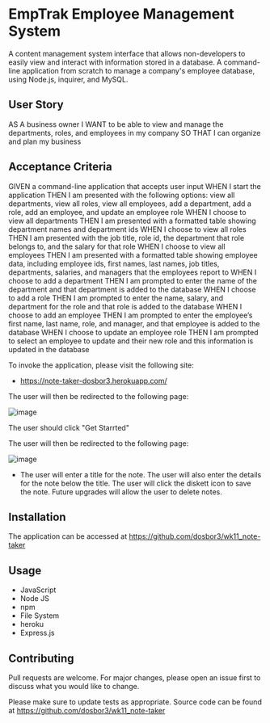 # EmpTrak Employee Management System

A content management system interface that allows non-developers to easily view and interact with information stored in a database.  A command-line application from scratch to manage a company's employee database, using Node.js, inquirer, and MySQL.  

## User Story

AS A business owner
I WANT to be able to view and manage the departments, roles, and employees in my company
SO THAT I can organize and plan my business

## Acceptance Criteria

GIVEN a command-line application that accepts user input
WHEN I start the application
THEN I am presented with the following options: view all departments, view all roles, view all employees, add a department, add a role, add an employee, and update an employee role
WHEN I choose to view all departments
THEN I am presented with a formatted table showing department names and department ids
WHEN I choose to view all roles
THEN I am presented with the job title, role id, the department that role belongs to, and the salary for that role
WHEN I choose to view all employees
THEN I am presented with a formatted table showing employee data, including employee ids, first names, last names, job titles, departments, salaries, and managers that the employees report to
WHEN I choose to add a department
THEN I am prompted to enter the name of the department and that department is added to the database
WHEN I choose to add a role
THEN I am prompted to enter the name, salary, and department for the role and that role is added to the database
WHEN I choose to add an employee
THEN I am prompted to enter the employee’s first name, last name, role, and manager, and that employee is added to the database
WHEN I choose to update an employee role
THEN I am prompted to select an employee to update and their new role and this information is updated in the database

To invoke the application, please visit the following site:

*  https://note-taker-dosbor3.herokuapp.com/

The user will then be redirected to the following page: 



![image](https://user-images.githubusercontent.com/40706088/153780642-3e85b717-e43b-4107-a06e-47133f38e3ca.png)

The user should click "Get Starrted"



The user will then be redirected to the following page: 



![image](https://user-images.githubusercontent.com/40706088/153780707-db1915f6-70c7-46ac-b7b5-4358cd4f4557.png)


    
*  The user will enter a title for the note.  The user will also enter the details for the note below the title.  The user will click the diskett icon to save the note.  Future upgrades will allow the user to delete notes.

## Installation

The application can be accessed at https://github.com/dosbor3/wk11_note-taker  

## Usage

*  JavaScript
*  Node JS
*  npm
*  File System
*  heroku
*  Express.js


## Contributing
Pull requests are welcome. For major changes, please open an issue first to discuss what you would like to change.

Please make sure to update tests as appropriate.  Source code can be found at https://github.com/dosbor3/wk11_note-taker
















